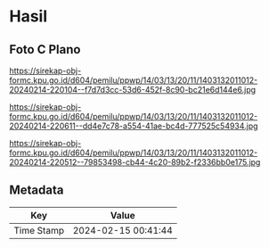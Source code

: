 # Hasil

## Foto C Plano

https://sirekap-obj-formc.kpu.go.id/d604/pemilu/ppwp/14/03/13/20/11/1403132011012-20240214-220104--f7d7d3cc-53d6-452f-8c90-bc21e6d144e6.jpg

https://sirekap-obj-formc.kpu.go.id/d604/pemilu/ppwp/14/03/13/20/11/1403132011012-20240214-220611--dd4e7c78-a554-41ae-bc4d-777525c54934.jpg

https://sirekap-obj-formc.kpu.go.id/d604/pemilu/ppwp/14/03/13/20/11/1403132011012-20240214-220512--79853498-cb44-4c20-89b2-f2336bb0e175.jpg


## Metadata

| Key        | Value               |
| ---------- | ------------------- |
| Time Stamp | 2024-02-15 00:41:44 |



